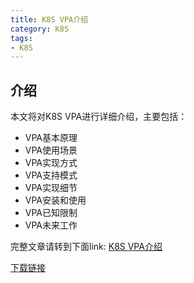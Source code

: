 ```yaml
---
title: K8S VPA介绍
category: K8S
tags:
- K8S
---
```


## 介绍

本文将对K8S VPA进行详细介绍，主要包括：
- VPA基本原理
- VPA使用场景
- VPA实现方式
- VPA支持模式
- VPA实现细节
- VPA安装和使用
- VPA已知限制
- VPA未来工作

<!--more-->

完整文章请转到下面link:
[K8S VPA介绍](https://github.com/kulong0105/kulong0105.github.io/blob/master/documents/K8S%20VPA%E4%BB%8B%E7%BB%8D.pdf)

[下载链接](https://github.com/kulong0105/kulong0105.github.io/raw/master/documents/K8S%20VPA%E4%BB%8B%E7%BB%8D.pdf)
